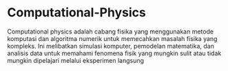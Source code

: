 # Computational-Physics
Computational physics adalah cabang fisika yang menggunakan metode komputasi dan algoritma numerik untuk memecahkan masalah fisika yang kompleks. Ini melibatkan simulasi komputer, pemodelan matematika, dan analisis data untuk memahami fenomena fisik yang mungkin sulit atau tidak mungkin dipelajari melalui eksperimen langsung
